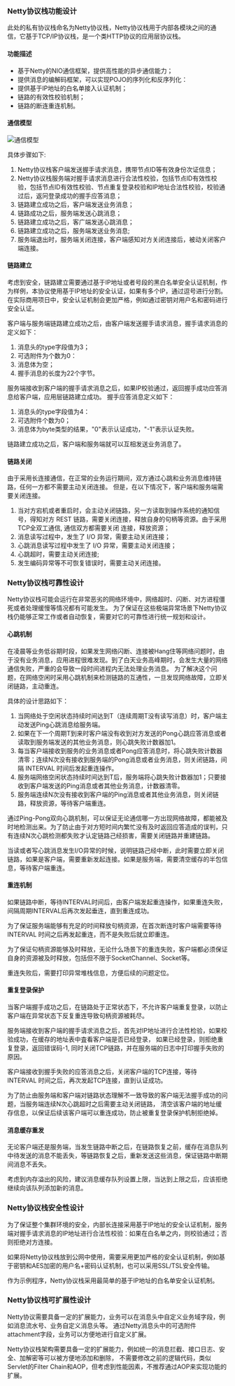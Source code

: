 ### Netty协议栈功能设计
此处的私有协议栈命名为Netty协议栈，Netty协议栈用于内部各模块之间的通信，它基于TCP/IP协议栈，是一个类HTTP协议的应用层协议栈。

#### 功能描述
- 基于Netty的NIO通信框架，提供高性能的异步通信能力；
- 提供消息的编解码框架，可以实现POJO的序列化和反序列化：
- 提供基于IP地址的白名单接入认证机制；
- 链路的有效性校验机制；
- 链路的断连重连机制。

#### 通信模型
![通信模型](https://github.com/shenjy24/document/raw/master/images/netty/netty-diy.png)

具体步骤如下:
1. Netty协议栈客户端发送握手请求消息，携带节点ID等有效身份次证信息；
2. Netty协议栈服务端对握手请求消息进行合法性校验，包括节点ID有效性校验，包括节点ID有效性校验、节点重复登录校验和IP地址合法性校验，校验通过后，返冋登录成功的握手应答消息；
3. 链路建立成功之后，客户端发送业务消息；
4. 链路成功之后，服务端发送心跳消息；
5. 链路建立成功之后，客广端发送心跳消息；
6. 链路建立成功之后，服务端发送业务消息;
7. 服务端退出时，服务端关闭连接，客户端感知对方关闭连接后，被动关闭客户端连接。

#### 链路建立
考虑到安全，链路建立需要通过基于IP地址或者号段的黑白名单安全认证机制，作为样例，本协议使用基于IP地址的安全认证，如果有多个IP，通过逗号进行分割。
在实际商用项日中，安全认证机制会更加严格，例如通过密钥对用户名和密码进行安全认证。

客户端与服务端链路建立成功之后，由客户端发送握手请求消息，握手请求消息的定义如下：
1. 消息头的type字段值为3；
2. 可选附件为个数为0：
3. 消息体为空；
4. 握手消息的长度为22个字节。

服务端接收到客户端的握手请求消息之后，如果IP校验通过，返回握手成功应答消息给客户端，应用层链路建立成功。
握手应答消息定义如下：
1. 消息头的type字段值为4：
2. 可选附件个数为0；
3. 消息体为byte类型的结果，"0"表示认证成功，"-1"表示认证失败。

链路建立成功之后，客户端和服务端就可以互相发送业务消息了。

#### 链路关闭
由于采用长连接通信，在正常的业务运行期间，双方通过心跳和业务消息维持链路，任何一方都不需要主动关闭连接。
但是，在以下情况下，客户端和服务端需要关闭连接。
1. 当对方宕机或者重启时，会主动关闭链路，另一方读取到操作系统的通知信号，得知对方 REST 链路，需要关闭连接，释放自身的句柄等资源。由于采用TCP全双工通信, 通信双方都需要关闭
连接，释放资源；
2. 消息读写过程中，发生了 I/O 异常，需要主动关闭连接；
3. 心跳消息读写过程中发生了 I/O 异常，需要主动关闭连接；
4. 心跳超时，需要主动关闭连接;
5. 发生编码异常等不可恢复错误时，需要主动关闭连接。

### Netty协议栈可靠性设计
Netty协议栈可能会运行在非常恶劣的网络环境中，网络超时、闪断、对方进程僵死或者处理缓慢等情况都有可能发生。
为了保证在这些极端异常场景下Netty协议栈仍能够正常工作或者自动恢复，需要对它的可靠性进行统一规划和设计。

#### 心跳机制
在凌晨等业务低谷期时段，如果发生网络闪断、连接被Hang住等网络问题时，由于没有业务消息，应用进程很难发现。到了白天业务高峰期时，会发生大量的网络通信失败，严重的会导致一段时间进程内无法处理业务消息。
为了解决这个问题，在网络空闲时采用心跳机制来检测链路的互通性，一旦发现网络故障，立即关闭链路，主动重连。

具体的设计思路如下：
1. 当网络处于空闲状态持续时间达到T（连续周期T没有读写消息）时，客户端主动发送Ping心跳消息给服务端。
2. 如果在下一个周期T到来时客户端没有收到对方发送的Pong心跳应答消息或者读取到服务端发送的其他业务消息，则心跳失败计数器加1。
3. 每当客户端接收到服务的业务消息或者Pong应答消息时，将心跳失败计数器清零；连续N次没有接收到服务端的Pong消息或者业务消息，则关闭链路，间隔 INTERVAL 时间后发起重连操作。
4. 服务端网络空闲状态持续时间达到T后，服务端将心跳失败计数器加1；只要接收到客户端发送的Ping消息或者其他业务消息，计数器清零。
5. 服务端连续N次没有接收到客户端的Ping消息或者其他业务消息，则关闭链路，释放资源，等待客户端重连。

通过Ping-Pong双向心跳机制，可以保证无论通信哪一方出现网络故障，都能被及时地检测出来。为了防止由于对方短时间内繁忙没有及时返回应答造成的误判，只有连续N次心跳检测都失败才认定链路己经损害，需要关闭链路并重建链路。

当读或者写心跳消息发生I/O异常的时候，说明链路己经中断，此时需要立即关闭链路，如果是客户端，需要重新发起连接。如果是服务端，需要清空缓存的半包信息，等待客户端重连。

#### 重连机制
如果链路中断，等待INTERVAL时间后，由客户端发起重连操作，如果重连失败，间隔周期INTERVAL后再次发起垂连，直到重连成功。

为了保证服务端能够有充足的时间释放句柄资源，在首次断连时客户端需要等待 INTERVAL 时间之后再发起重连，而不是失败后就立即重连。

为了保证句柄资源能够及时释放，无论什么场景下的重连失败，客户端都必须保证自身的资源被及时释放，包括但不限于SocketChannel、Socket等。

重连失败后，需要打印异常堆栈信息，方便后续的问题定位。

#### 重复登录保护
当客户端握手成功之后，在链路处于正常状态下，不允许客户端重复登录，以防止客户端在异常状态下反复重连导致句柄资源被耗尽。

服务端接收到客户端的握手请求消息之后，首先对IP地址进行合法性检验，如果校验成功，在缓存的地址表中査看客户端是否已经登录，
如果已经登录，则拒绝重复登录，返回错误码-1, 同时关闭TCP链路，并在服务端的日志中打印握手失败的原因。

客户端接收到握手失败的应答消息之后，关闭客户端的TCP连接，等待 INTERVAL 时间之后，再次发起TCP连接，直到认证成功。

为了防止由服务端和客户端对链路状态理解不一致导致的客户端无法握手成功的问题，当服务端连续N次心跳超时之后需要主动关闭链路，
清空该客户端的地址缓存信息，以保证后续该客户端可以重连成功，防止被重复登录保护机制拒绝掉。

#### 消息缓存重发
无论客户端还是服务端，当发生链路中断之后，在链路恢复之前，缓存在消息队列中待发送的消息不能丢失，等链路恢复之后，重新发送这些消息，保证链路中断期间消息不丢失。

考虑到内存溢出的风险，建议消息缓存队列设置上限，当达到上限之后，应该拒绝继续向该队列添加新的消息。

### Netty协议栈安全性设计
为了保证整个集群环境的安全，内部长连接采用基于IP地址的安全认证机制，服务端对握手请求消息的IP地址进行合法性校验：如果在白名单之内，则校验通过；否则拒绝对方连接。

如果将Netty协议栈放到公网中使用，需要采用更加严格的安全认证机制，例如基于密钥和AES加密的用户名+密码认证机制，也可以采用SSL/TSL安全传输。

作为示例程序，Netty协议栈采用最简单的基于IP地址的白名单安全认证机制。

### Netty协议栈可扩展性设计
Netty协议需要具备一定的扩展能力，业务可以在消息头中自定义业务域字段，例如消息流水号、业务自定义消息头等。
通过Netty消息头中的可选附件attachment字段，业务可以方便地进行自定义扩展。

Netty协议栈架构需要具备一定的扩展能力，例如统一的消息拦截、接口日志、安全、加解密等可以被方便地添加和删除，
不需要修改之前的逻辑代码，类似Servlet的Filter Chain和AOP，但考虑到性能因素，不推荐通过AOP来实现功能的扩展。